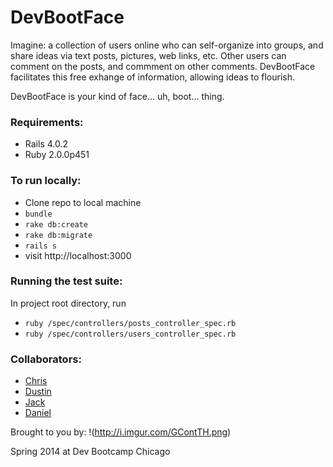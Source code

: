 # DevBootFace

Imagine: a collection of users online who can self-organize into groups, and share ideas via text posts, pictures, web links, etc. Other users can comment on the posts, and commment on other comments. DevBootFace facilitates this free exhange of information, allowing ideas to flourish.

DevBootFace is your kind of face... uh, boot... thing.

### Requirements:
- Rails 4.0.2
- Ruby 2.0.0p451

### To run locally:
- Clone repo to local machine
- `bundle`
- `rake db:create`
- `rake db:migrate`
- `rails s`
- visit http://localhost:3000

### Running the test suite:
In project root directory, run
- `ruby /spec/controllers/posts_controller_spec.rb`
- `ruby /spec/controllers/users_controller_spec.rb`

### Collaborators:
- [Chris](https://github.com/cprater)
- [Dustin](https://github.com/dustincfox)
- [Jack](https://github.com/jdubnicek)
- [Daniel](https://github.com/dandydanny)

Brought to you by:
!(http://i.imgur.com/GContTH.png)

Spring 2014 at Dev Bootcamp Chicago

